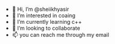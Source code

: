 - 👋 Hi, I’m @sheiikhyasir
- 👀 I’m interested in coaing
- 🌱 I’m currently learning c++
- 💞️ I’m looking to collaborate 
- 📫 you can reach me through my email

<!---
sheiikhyasir/sheiikhyasir is a ✨ special ✨ repository because its `README.md` (this file) appears on your GitHub profile.
You can click the Preview link to take a look at your changes.
---
